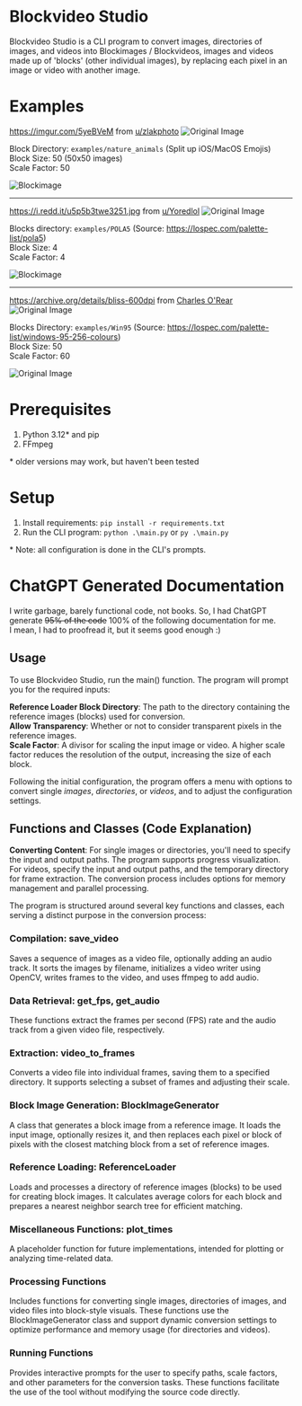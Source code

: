 # Blockvideo Studio
Blockvideo Studio is a CLI program to convert images, directories of images, and videos into Blockimages / Blockvideos, images and videos made up of 'blocks' (other individual images), by replacing each pixel in an image or video with another image.

# Examples
https://imgur.com/5yeBVeM from [u/zlakphoto](https://www.reddit.com/user/zlakphoto/)
![Original Image](examples/5yeBVeM.jpeg)

Block Directory: `examples/nature_animals` (Split up iOS/MacOS Emojis)  
Block Size: 50 (50x50 images)  
Scale Factor: 50

![Blockimage](examples/5yeBVeM_converted.png)

---
https://i.redd.it/u5p5b3twe3251.jpg from [u/Yoredlol](https://www.reddit.com/user/Yoredlol/)
![Original Image](examples/u5p5b3twe3251.jpg)

Blocks directory: `examples/POLA5` (Source: https://lospec.com/palette-list/pola5)  
Block Size: 4  
Scale Factor: 4

![Blockimage](examples/u5p5b3twe3251_converted.png)

---

https://archive.org/details/bliss-600dpi from [Charles O'Rear](https://archive.org/search?query=creator%3A%22Charles+O%27Rear%22)
![Original Image](examples/bliss-600dpi.png)

Blocks Directory: `examples/Win95` (Source: https://lospec.com/palette-list/windows-95-256-colours)  
Block Size: 50  
Scale Factor: 60

![Original Image](examples/bliss-600dpi_converted.png)

# Prerequisites
1. Python 3.12* and pip
2. FFmpeg

\* older versions may work, but haven't been tested

# Setup
1. Install requirements: `pip install -r requirements.txt`
2. Run the CLI program: `python .\main.py` or `py .\main.py`

\* Note: all configuration is done in the CLI's prompts.

# ChatGPT Generated Documentation
I write garbage, barely functional code, not books. So, I had ChatGPT generate ~~95% of the code~~ 100% of the following documentation for me.  
I mean, I had to proofread it, but it seems good enough :)

## Usage
To use Blockvideo Studio, run the main() function. The program will prompt you for the required inputs:

**Reference Loader Block Directory**: The path to the directory containing the reference images (blocks) used for conversion.  
**Allow Transparency**: Whether or not to consider transparent pixels in the reference images.  
**Scale Factor**: A divisor for scaling the input image or video. A higher scale factor reduces the resolution of the output, increasing the size of each block.

Following the initial configuration, the program offers a menu with options to convert single *images*, *directories*, or *videos*, and to adjust the configuration settings.

## Functions and Classes (Code Explanation)

**Converting Content**:
For single images or directories, you'll need to specify the input and output paths. The program supports progress visualization.  
For videos, specify the input and output paths, and the temporary directory for frame extraction. The conversion process includes options for memory management and parallel processing.

The program is structured around several key functions and classes, each serving a distinct purpose in the conversion process:

### Compilation: save_video
Saves a sequence of images as a video file, optionally adding an audio track. It sorts the images by filename, initializes a video writer using OpenCV, writes frames to the video, and uses ffmpeg to add audio.

### Data Retrieval: get_fps, get_audio
These functions extract the frames per second (FPS) rate and the audio track from a given video file, respectively.

### Extraction: video_to_frames
Converts a video file into individual frames, saving them to a specified directory. It supports selecting a subset of frames and adjusting their scale.

### Block Image Generation: BlockImageGenerator
A class that generates a block image from a reference image. It loads the input image, optionally resizes it, and then replaces each pixel or block of pixels with the closest matching block from a set of reference images.

### Reference Loading: ReferenceLoader
Loads and processes a directory of reference images (blocks) to be used for creating block images. It calculates average colors for each block and prepares a nearest neighbor search tree for efficient matching.

### Miscellaneous Functions: plot_times
A placeholder function for future implementations, intended for plotting or analyzing time-related data.

### Processing Functions
Includes functions for converting single images, directories of images, and video files into block-style visuals. These functions use the BlockImageGenerator class and support dynamic conversion settings to optimize performance and memory usage (for directories and videos).

### Running Functions
Provides interactive prompts for the user to specify paths, scale factors, and other parameters for the conversion tasks. These functions facilitate the use of the tool without modifying the source code directly.